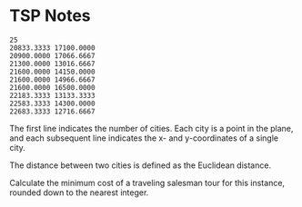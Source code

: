 
# TSP Notes

    25
    20833.3333 17100.0000
    20900.0000 17066.6667
    21300.0000 13016.6667
    21600.0000 14150.0000
    21600.0000 14966.6667
    21600.0000 16500.0000
    22183.3333 13133.3333
    22583.3333 14300.0000
    22683.3333 12716.6667

The first line indicates the number of cities. Each city is a point in the plane,
and each subsequent line indicates the x- and y-coordinates of a single city.

The distance between two cities is defined as the Euclidean distance.

Calculate the minimum cost of a traveling salesman tour for this instance,
rounded down to the nearest integer.
